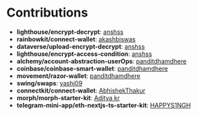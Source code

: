 # Contributions

- **lighthouse/encrypt-decrypt**: [anshss](https://github.com/anshss)
- **rainbowkit/connect-wallet**: [akashbiswas](https://github.com/akashbiswas0)
- **dataverse/upload-encrypt-decrypt**: [anshss](https://github.com/anshss)
- **lighthouse/encrypt-access-condition**: [anshss](https://github.com/anshss)
- **alchemy/account-abstraction-userOps**: [panditdhamdhere](https://github.com/panditdhamdhere)
- **coinbase/coinbase-smart-wallet**: [panditdhamdhere](https://github.com/panditdhamdhere)
- **movement/razor-wallet**: [panditdhamdhere](https://github.com/panditdhamdhere)
- **swing/swaps**: [yashj09](https://github.com/yashj09)
- **connectkit/connect-wallet**: [AbhishekThakur](https://github.com/AbhishekThak344)
- **morph/morph-starter-kit**: [Aditya kr](https://github.com/Adityaakr)
- **telegram-mini-app/eth-nextjs-ts-starter-kit**: [HAPPYS1NGH](https://github.com/HAPPYS1NGH)

